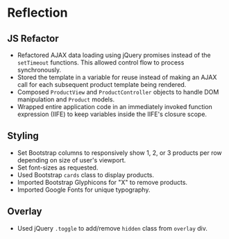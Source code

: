 # Reflection

## JS Refactor

- Refactored AJAX data loading using jQuery promises instead of the `setTimeout` functions. This allowed control flow to process synchronously.
- Stored the template in a variable for reuse instead of making an AJAX call for each subsequent product template being rendered.
- Composed `ProductView` and `ProductController` objects to handle DOM manipulation and `Product` models.
- Wrapped entire application code in an immediately invoked function expression (IIFE) to keep variables inside the IIFE's closure scope.

## Styling

- Set Bootstrap columns to responsively show 1, 2, or 3 products per row depending on size of user's viewport.
- Set font-sizes as requested.
- Used Bootstrap `cards` class to display products.
- Imported Bootstrap Glyphicons for "X" to remove products.
- Imported Google Fonts for unique typography.

## Overlay

- Used jQuery `.toggle` to add/remove `hidden` class from `overlay` div.